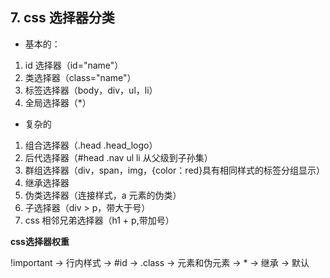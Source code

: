 ## 7. css 选择器分类

* 基本的：

1.  id 选择器（id="name"）
2.  类选择器（class="name"）
3.  标签选择器（body，div，ul，li）
4.  全局选择器（\*）

* 复杂的

1.  组合选择器（.head .head_logo）
2.  后代选择器（#head .nav ul li 从父级到子孙集）
3.  群组选择器（div，span，img，{color：red}具有相同样式的标签分组显示）
4.  继承选择器
5.  伪类选择器（连接样式，a 元素的伪类）
6.  子选择器（div > p，带大于号）
7.  css 相邻兄弟选择器（h1 + p,带加号）

**css选择器权重**

!important -> 行内样式 -> #id -> .class -> 元素和伪元素 -> * -> 继承 -> 默认